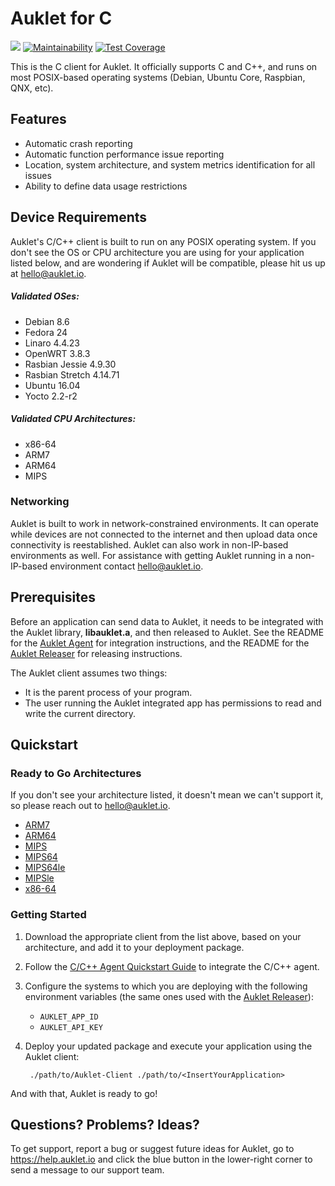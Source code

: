 # Auklet for C

<a href="https://www.apache.org/licenses/LICENSE-2.0" alt="Apache page link -- Apache 2.0 License"><img src="https://img.shields.io/pypi/l/auklet.svg" /></a>
[![Maintainability](https://api.codeclimate.com/v1/badges/5d3e8a3cc277bef22f5f/maintainability)](https://codeclimate.com/github/aukletio/Auklet-Client-C/maintainability)
[![Test Coverage](https://api.codeclimate.com/v1/badges/5d3e8a3cc277bef22f5f/test_coverage)](https://codeclimate.com/github/aukletio/Auklet-Client-C/test_coverage)

This is the C client for Auklet. It officially supports C and C++, and runs
on most POSIX-based operating systems (Debian, Ubuntu Core, Raspbian, QNX, etc).

## Features

[auklet_site]: https://app.auklet.io
[auklet_releaser]: https://github.com/aukletio/Auklet-Releaser-C
[auklet_agent]: https://github.com/aukletio/Auklet-Agent-C
[mail_auklet]: mailto:hello@auklet.io

- Automatic crash reporting
- Automatic function performance issue reporting
- Location, system architecture, and system metrics identification for all
issues
- Ability to define data usage restrictions

## Device Requirements

Auklet's C/C++ client is built to run on any POSIX operating system. If
you don't see the OS or CPU architecture you are using for your application
listed below, and are wondering if Auklet will be compatible, please hit us
up at [hello@auklet.io][mail_auklet].

##### Validated OSes:

- Debian 8.6
- Fedora 24
- Linaro 4.4.23
- OpenWRT 3.8.3
- Rasbian Jessie 4.9.30
- Rasbian Stretch 4.14.71
- Ubuntu 16.04
- Yocto 2.2-r2

##### Validated CPU Architectures:

- x86-64
- ARM7
- ARM64
- MIPS

### Networking
Auklet is built to work in network-constrained environments. It can operate
while devices are not connected to the internet and then upload data once
connectivity is reestablished. Auklet can also work in non-IP-based
environments as well. For assistance with getting Auklet running in a
non-IP-based environment contact [hello@auklet.io][mail_auklet].

## Prerequisites

Before an application can send data to Auklet, it needs to be integrated with
the Auklet library, **libauklet.a**, and then released to Auklet. See the
README for the [Auklet Agent][auklet_agent] for integration instructions, and
the README for the [Auklet Releaser][auklet_releaser] for releasing
instructions.

The Auklet client assumes two things:
- It is the parent process of your program.
- The user running the Auklet integrated app has permissions to read and
write the current directory.

## Quickstart

### Ready to Go Architectures

If you don't see your architecture listed, it doesn't mean we can't support it,
so please reach out to [hello@auklet.io][mail_auklet].

- [ARM7](https://s3.amazonaws.com/auklet/client/latest/auklet-client-linux-arm-latest)  
- [ARM64](https://s3.amazonaws.com/auklet/client/latest/auklet-client-linux-arm64-latest)
- [MIPS](https://s3.amazonaws.com/auklet/client/latest/auklet-client-linux-mips-latest)
- [MIPS64](https://s3.amazonaws.com/auklet/client/latest/auklet-client-linux-mips64-latest)
- [MIPS64le](https://s3.amazonaws.com/auklet/client/latest/auklet-client-linux-mips64le-latest)    
- [MIPSle](https://s3.amazonaws.com/auklet/client/latest/auklet-client-linux-mipsle-latest)
- [x86-64](https://s3.amazonaws.com/auklet/client/latest/auklet-client-linux-amd64-latest)

### Getting Started

1. Download the appropriate client from the list above, based on your
   architecture, and add it to your deployment package.
1. Follow the [C/C++ Agent Quickstart Guide][auklet_agent] to integrate the
   C/C++ agent.
1. Configure the systems to which you are deploying with the following
   environment variables (the same ones used with the
   [Auklet    Releaser][auklet_releaser]):
   - `AUKLET_APP_ID`
   - `AUKLET_API_KEY`
1. Deploy your updated package and execute your application using the Auklet
   client:

        ./path/to/Auklet-Client ./path/to/<InsertYourApplication>

And with that, Auklet is ready to go!

## Questions? Problems? Ideas?

To get support, report a bug or suggest future ideas for Auklet, go to
https://help.auklet.io and click the blue button in the lower-right corner to
send a message to our support team.
